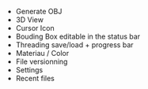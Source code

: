 - Generate OBJ
- 3D View
- Cursor Icon
- Bouding Box editable in the status bar
- Threading save/load + progress bar
- Materiau / Color
- File versionning
- Settings
- Recent files
